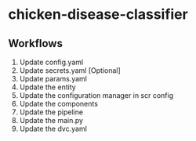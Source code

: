 # chicken-disease-classifier



## Workflows

1. Update config.yaml
2. Update secrets.yaml [Optional]
3. Update params.yaml
4. Update the entity
5. Update the configuration manager in scr config
6. Update the components
7. Update the pipeline
8. Update the main.py
9. Update the dvc.yaml

